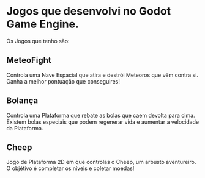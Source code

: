 # Jogos que desenvolvi no Godot Game Engine.

Os Jogos que tenho são:

  ## MeteoFight
  
  Controla uma Nave Espacial que atira e destrói Meteoros que vêm contra si. Ganha a melhor pontuação que conseguires!

  ## Bolança
  
  Controla uma Plataforma que rebate as bolas que caem devolta para cima. Existem bolas especiais que podem regenerar vida e aumentar a velocidade da Plataforma.

  ## Cheep
  
  Jogo de Plataforma 2D em que controlas o Cheep, um arbusto aventureiro. O objétivo é completar os níveis e coletar moedas!
